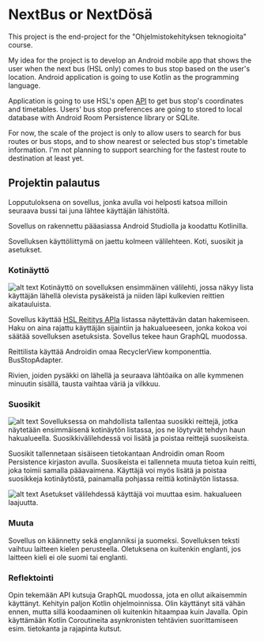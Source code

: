 # NextBus or NextDösä 

This project is the end-project for the "Ohjelmistokehityksen teknogioita" course.

My idea for the project is to develop an Android mobile app that shows the user when the next bus (HSL only) comes to bus stop based on the user's location. Android application is going to use Kotlin as the programming language.

Application is going to use HSL's open [API](https://www.hsl.fi/avoindata) to get bus stop's coordinates and timetables.
Users' bus stop preferences are going to stored to local database with Android Room Persistence library or SQLite.

For now, the scale of the project is only to allow users to search for bus routes or bus stops, and to show nearest or selected bus stop's timetable information. I'm not planning to support searching for the fastest route to destination at least yet.

## Projektin palautus
Lopputuloksena on sovellus, jonka avulla voi helposti katsoa milloin seuraava bussi tai juna lähtee käyttäjän lähistöltä.

Sovellus on rakennettu pääasiassa Android Studiolla ja koodattu Kotlinilla.

Sovelluksen käyttöliittymä on jaettu kolmeen välilehteen. Koti, suosikit ja asetukset.

### Kotinäyttö
![alt text](images/nextbus_screenshot2.png "Home screen")
Kotinäyttö on sovelluksen ensimmäinen välilehti, jossa näkyy lista käyttäjän lähellä olevista pysäkeistä ja niiden läpi kulkevien reittien aikatauluista.

Sovellus käyttää [HSL Reititys APIa](https://digitransit.fi/en/developers/apis/1-routing-api/) listassa näytettävän datan hakemiseen. Haku on aina rajattu käyttäjän sijaintiin ja hakualueeseen, jonka kokoa voi säätää sovelluksen asetuksista. Sovellus tekee haun GraphQL muodossa.

Reittilista käyttää Androidin omaa RecyclerView komponenttia. BusStopAdapter.

Rivien, joiden pysäkki on lähellä ja seuraava lähtöaika on alle kymmenen minuutin sisällä, tausta vaihtaa väriä ja vilkkuu.

### Suosikit
![alt text](images/nextbus_screenshot3.png "Favorites screen")
Sovelluksessa on mahdollista tallentaa suosikki reittejä, jotka näytetään ensimmäisenä kotinäytön listassa, jos ne löytyvät tehdyn haun hakualueella.
Suosikkivälilehdessä voi lisätä ja poistaa reittejä suosikeista.

Suosikit tallennetaan sisäiseen tietokantaan Androidin oman Room Persistence kirjaston avulla. Suosikeista ei tallenneta muuta tietoa kuin reitti, joka toimii samalla pääavaimena.
Käyttäjä voi myös lisätä ja poistaa suosikkeja kotinäytöstä, painamalla pohjassa reittiä kotinäytön listassa.

![alt text](images/nextbus_screenshot4.png "Settings screen")
Asetukset välilehdessä käyttäjä voi muuttaa esim. hakualueen laajuutta. 

### Muuta
Sovellus on käännetty sekä englanniksi ja suomeksi. Sovelluksen teksti vaihtuu laitteen kielen perusteella. Oletuksena on kuitenkin englanti, jos laitteen kieli ei ole suomi tai englanti.

### Reflektointi
Opin tekemään API kutsuja GraphQL muodossa, jota en ollut aikaisemmin käyttänyt.
Kehityin paljon Kotlin ohjelmoinnissa. Olin käyttänyt sitä vähän ennen, mutta sillä koodaaminen oli kuitenkin hitaampaa kuin Javalla.
Opin käyttämään Kotlin Coroutineita asynkronisten tehtävien suorittamiseen esim. tietokanta ja rajapinta kutsut.

